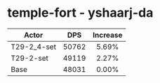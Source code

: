 # temple-fort - yshaarj-da
| Actor | DPS | Increase |
|---|:---:|:---:|
|T29-2_4-set|50762|5.69%|
|T29-2-set|49119|2.27%|
|Base|48031|0.00%|
